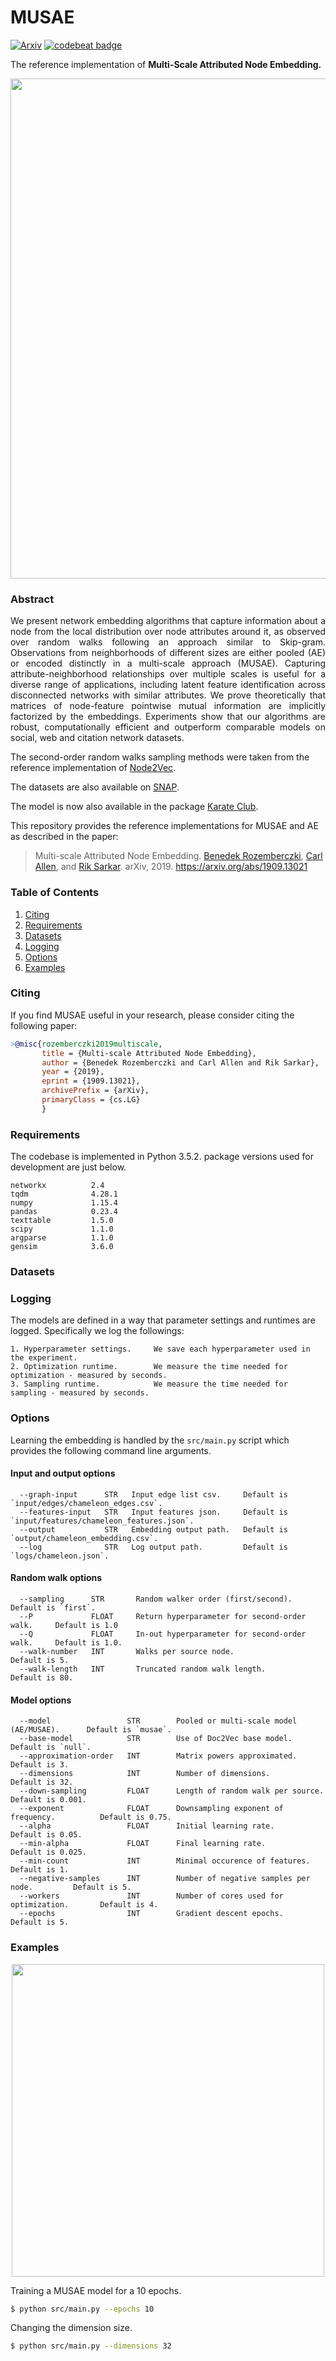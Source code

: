 MUSAE
============================================
[![Arxiv](https://img.shields.io/badge/ArXiv-1909.13021-orange.svg?color=blue&style=plastic)](https://arxiv.org/abs/1909.13021) [![codebeat badge](https://codebeat.co/badges/5aef8ac3-08bf-44b9-94ec-929778ec3b94)](https://codebeat.co/projects/github-com-benedekrozemberczki-musae-master)

The reference implementation of **Multi-Scale Attributed Node Embedding.**
<p align="center">
  <img width="800" src="musae.jpg">
</p>

### Abstract

<p align="justify">
We present network embedding algorithms that capture information about a node from the local distribution over node attributes around it, as observed over random walks following an approach similar to Skip-gram. Observations from neighborhoods of different sizes are either pooled (AE) or encoded distinctly in a multi-scale approach (MUSAE). Capturing attribute-neighborhood relationships over multiple scales is useful for a diverse range of applications, including latent feature identification across disconnected networks with similar attributes. We prove theoretically that matrices of node-feature pointwise mutual information are implicitly factorized by the embeddings. Experiments show that our algorithms are robust, computationally efficient and outperform comparable models on social, web and citation network datasets.</p>

The second-order random walks sampling methods were taken from the reference implementation of [Node2Vec](https://github.com/aditya-grover/node2vec).

The datasets are also available on [SNAP](http://snap.stanford.edu/).

The model is now also available in the package [Karate Club](https://github.com/benedekrozemberczki/karateclub).

This repository provides the reference implementations for MUSAE and AE as described in the paper:
> Multi-scale Attributed Node Embedding.
> [Benedek Rozemberczki](http://homepages.inf.ed.ac.uk/s1668259/), [Carl Allen](http://homepages.inf.ed.ac.uk/s1577741/), and [Rik Sarkar](https://homepages.inf.ed.ac.uk/rsarkar/).
> arXiv, 2019.
> https://arxiv.org/abs/1909.13021


### Table of Contents

1. [Citing](#citing)  
2. [Requirements](#requirements)
3. [Datasets](#datasets)  
4. [Logging](#logging)  
5. [Options](#options) 
6. [Examples](#examples)

### Citing

If you find MUSAE useful in your research, please consider citing the following paper:
```bibtex
>@misc{rozemberczki2019multiscale,    
       title = {Multi-scale Attributed Node Embedding},   
       author = {Benedek Rozemberczki and Carl Allen and Rik Sarkar},   
       year = {2019},   
       eprint = {1909.13021},  
       archivePrefix = {arXiv},  
       primaryClass = {cs.LG}   
       }
```
### Requirements
The codebase is implemented in Python 3.5.2. package versions used for development are just below.
```
networkx          2.4
tqdm              4.28.1
numpy             1.15.4
pandas            0.23.4
texttable         1.5.0
scipy             1.1.0
argparse          1.1.0
gensim            3.6.0
```
### Datasets

### Logging

The models are defined in a way that parameter settings and runtimes are logged. Specifically we log the followings:

```
1. Hyperparameter settings.     We save each hyperparameter used in the experiment.
2. Optimization runtime.        We measure the time needed for optimization - measured by seconds.
3. Sampling runtime.            We measure the time needed for sampling - measured by seconds.
```

### Options

Learning the embedding is handled by the `src/main.py` script which provides the following command line arguments.

#### Input and output options

```
  --graph-input      STR   Input edge list csv.     Default is `input/edges/chameleon_edges.csv`.
  --features-input   STR   Input features json.     Default is `input/features/chameleon_features.json`.
  --output           STR   Embedding output path.   Default is `output/chameleon_embedding.csv`.
  --log              STR   Log output path.         Default is `logs/chameleon.json`.
```
#### Random walk options

```
  --sampling      STR       Random walker order (first/second).              Default is `first`.
  --P             FLOAT     Return hyperparameter for second-order walk.     Default is 1.0
  --Q             FLOAT     In-out hyperparameter for second-order walk.     Default is 1.0.
  --walk-number   INT       Walks per source node.                           Default is 5.
  --walk-length   INT       Truncated random walk length.                    Default is 80.
```

#### Model options

```
  --model                 STR        Pooled or multi-scale model (AE/MUSAE).      Default is `musae`.
  --base-model            STR        Use of Doc2Vec base model.                   Default is `null`.
  --approximation-order   INT        Matrix powers approximated.                  Default is 3.
  --dimensions            INT        Number of dimensions.                        Default is 32.
  --down-sampling         FLOAT      Length of random walk per source.            Default is 0.001.
  --exponent              FLOAT      Downsampling exponent of frequency.          Default is 0.75.
  --alpha                 FLOAT      Initial learning rate.                       Default is 0.05.
  --min-alpha             FLOAT      Final learning rate.                         Default is 0.025.
  --min-count             INT        Minimal occurence of features.               Default is 1.
  --negative-samples      INT        Number of negative samples per node.         Default is 5.
  --workers               INT        Number of cores used for optimization.       Default is 4.
  --epochs                INT        Gradient descent epochs.                     Default is 5.
```

### Examples
<p align="center">
  <img width="500" src="musae.gif">
</p>

Training a MUSAE model for a 10 epochs.
```sh
$ python src/main.py --epochs 10
```
Changing the dimension size.
```sh
$ python src/main.py --dimensions 32
```
